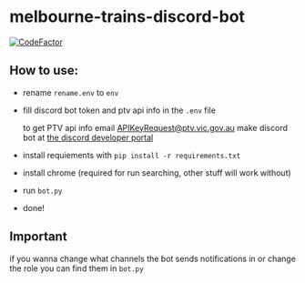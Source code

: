 # melbourne-trains-discord-bot
[![CodeFactor](https://www.codefactor.io/repository/github/xm9g/trackpulse-vic/badge)](https://www.codefactor.io/repository/github/xm9g/trackpulse-vic)

## How to use:
- rename `rename.env` to `env`
- fill discord bot token and ptv api info in the `.env` file

    to get PTV api info email [APIKeyRequest@ptv.vic.gov.au](mailto:APIKeyRequest@ptv.vic.gov.au)
    make discord bot at [the discord developer portal](https://discord.com/developers/applications)
- install requiements with `pip install -r requirements.txt`
- install chrome (required for run searching, other stuff will work without)
- run `bot.py`
- done!

## Important
if you wanna change what channels the bot sends notifications in or change the role you can find them in `bot.py`
